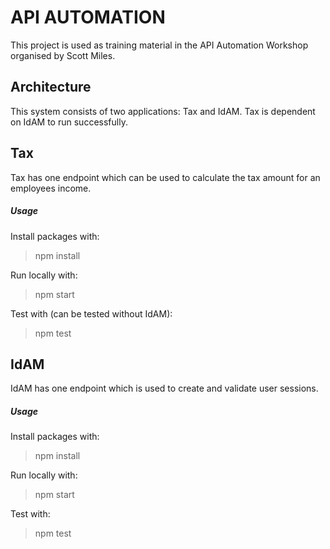 # API AUTOMATION
This project is used as training material in the API Automation Workshop organised by Scott Miles.

## Architecture
This system consists of two applications: Tax and IdAM. Tax is dependent on IdAM to run successfully.

## Tax
Tax has one endpoint which can be used to calculate the tax amount for an employees income.

##### Usage
Install packages with:
> npm install

Run locally with:
> npm start

Test with (can be tested without IdAM):
> npm test


## IdAM
IdAM has one endpoint which is used to create and validate user sessions.

##### Usage
Install packages with:
> npm install

Run locally with:
> npm start

Test with:
> npm test
